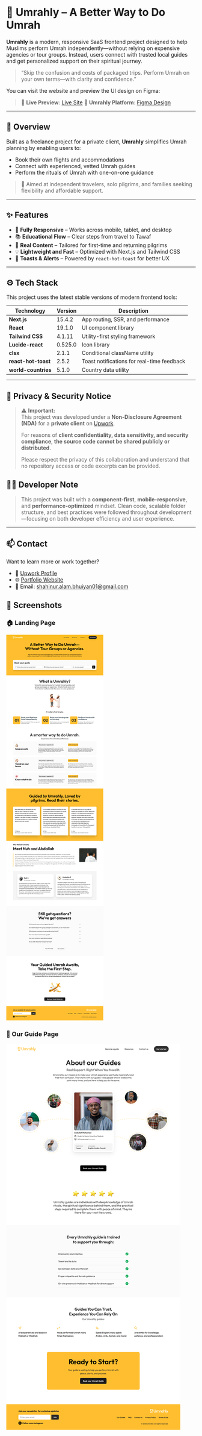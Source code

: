 # 🕋 Umrahly – A Better Way to Do Umrah

**Umrahly** is a modern, responsive SaaS frontend project designed to help Muslims perform Umrah independently—without relying on expensive agencies or tour groups. Instead, users connect with trusted local guides and get personalized support on their spiritual journey.

> “Skip the confusion and costs of packaged trips. Perform Umrah on your own terms—with clarity and confidence.”

You can visit the website and preview the UI design on Figma:  
> 🔗 **Live Preview**: [Live Site](https://umrahly-client.vercel.app/)
> 🔗 **Umrahly Platform**: [Figma Design](https://www.figma.com/design/onGp1cwQRkUQRxZFvWqwtB/Umrahly-Platform--Internal-?node-id=314-3373&t=FuD0TQ6eDGvFPAjA-1)
---

## 📌 Overview

Built as a freelance project for a private client, **Umrahly** simplifies Umrah planning by enabling users to:

- Book their own flights and accommodations
- Connect with experienced, vetted Umrah guides
- Perform the rituals of Umrah with one-on-one guidance

> 🧭 Aimed at independent travelers, solo pilgrims, and families seeking flexibility and affordable support.

---

## ✨ Features

- 📱 **Fully Responsive** – Works across mobile, tablet, and desktop
- 📚 **Educational Flow** – Clear steps from travel to Tawaf
- 💬 **Real Content** – Tailored for first-time and returning pilgrims
- 💡 **Lightweight and Fast** – Optimized with Next.js and Tailwind CSS
- 🔔 **Toasts & Alerts** – Powered by `react-hot-toast` for better UX

---

## ⚙️ Tech Stack

This project uses the latest stable versions of modern frontend tools:

| Technology           | Version   | Description                                   |
|----------------------|-----------|-----------------------------------------------|
| **Next.js**          | 15.4.2    | App routing, SSR, and performance             |
| **React**            | 19.1.0    | UI component library                          |
| **Tailwind CSS**     | 4.1.11    | Utility-first styling framework               |
| **Lucide-react**     | 0.525.0   | Icon library                                  |
| **clsx**             | 2.1.1     | Conditional className utility                 |
| **react-hot-toast**  | 2.5.2     | Toast notifications for real-time feedback    |
| **world-countries**  | 5.1.0     | Country data utility                          |

---

## 🔐 Privacy & Security Notice

> ⚠️ **Important:**  
> This project was developed under a **Non-Disclosure Agreement (NDA)** for a **private client** on [Upwork](https://www.upwork.com/freelancers/~01bf24b7725d70b752).  
> 
> For reasons of **client confidentiality, data sensitivity, and security compliance**, **the source code cannot be shared publicly or distributed**.  
> 
> Please respect the privacy of this collaboration and understand that no repository access or code excerpts can be provided.


## 🧑‍💻 Developer Note

> This project was built with a **component-first**, **mobile-responsive**, and **performance-optimized** mindset. Clean code, scalable folder structure, and best practices were followed throughout development—focusing on both developer efficiency and user experience.

---

## 📫 Contact

Want to learn more or work together?

- 💼 [Upwork Profile](https://www.upwork.com/freelancers/~01bf24b7725d70b752) 
- 🌐 [Portfolio Website](https://shahinuralambhuiyan.vercel.app/)
- 📧 Email: shahinur.alam.bhuiyan01@gmail.com

## 📸 Screenshots

### 🏠 Landing Page  
![Landing Page](/assets/LandingPage.png)

### 🧭 Our Guide Page  
![Our Guide Page](/assets/OurGuidePage.png)

